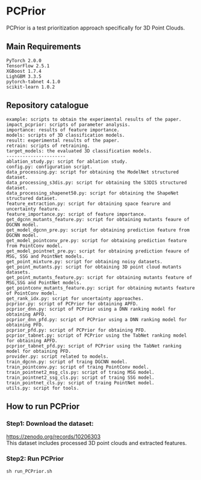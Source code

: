 # PCPrior
PCPrior is a test prioritization approach specifically for 3D Point Clouds.

## Main Requirements
    PyTorch 2.0.0
    TensorFlow 2.5.1
    XGBoost 1.7.4
    LighGBM 3.3.5
    pytorch-tabnet 4.1.0
    scikit-learn 1.0.2

##  Repository catalogue
    example: scripts to obtain the experimental results of the paper.
    impact_pcprior: scripts of parameter analysis.
    importance: results of feature importance.
    models: scripts of 3D classification models.
    result: experimental results of the paper.
    retrain: scripts of retraining.
    target_models: the evaluated 3D classification models.
    ----------------------
    ablation_study.py: script for ablation study.
    config.py: configuration script.
    data_processing.py: script for obtaining the ModelNet structured dataset.
    data_processing_s3dis.py: script for obtaining the S3DIS structured dataset.
    data_processing_shapenet50.py: script for obtaining the ShapeNet structured dataset.
    feature_extraction.py: script for obtaining space fearure and uncertainty feature.
    feature_importance.py: script of feature importance.
    get_dgcnn_mutants_feature.py: script for obtaining mutants feaure of DGCNN model.
    get_model_dgcnn_pre.py: script for obtaining prediction feature from DGCNN model.
    get_model_pointconv_pre.py: script for obtaining prediction feature from PointConv model.
    get_model_pointnet_pre.py: script for obtaining prediction feaure of MSG, SSG and PointNet models.
    get_point_mixture.py: script for obtaining noisy datasets.
    get_point_mutants.py: script for obtaining 3D point cloud mutants datasets.
    get_point_mutants_feature.py: script for obtaining mutants feature of MSG,SSG and PointNet models.
    get_pointconv_mutants_feature.py: script for obtaining mutants feature of PointConv model.
    get_rank_idx.py: script for uncertainty approaches.
    pcprior.py: script of PCPrior for obtaining APFD.
    pcprior_dnn.py: script of PCPrior using a DNN ranking model for obtaining APFD.
    pcprior_dnn_pfd.py: script of PCPrior using a DNN ranking model for obtaining PFD.
    pcprior_pfd.py: script of PCPrior for obtaining PFD.
    pcprior_tabnet.py: script of PCPrior using the TabNet ranking model for obtaining APFD.
    pcprior_tabnet_pfd.py: script of PCPrior using the TabNet ranking model for obtaining PFD.
    provider.py: script related to models.
    train_dgcnn.py: script of traing DGCNN model.
    train_pointconv.py: script of traing PointConv model.
    train_pointnet2_msg_cls.py: script of traing MSG model.
    train_pointnet2_ssg_cls.py: script of traing SSG model.
    train_pointnet_cls.py: script of traing PointNet model.
    utils.py: script for tools.
    
## How to run PCPrior
### Step1: Download the dataset:  
https://zenodo.org/records/10206303  
This dataset includes processed 3D point clouds and extracted features.

### Step2: Run PCPrior  
```sh run_PCPrior.sh```


